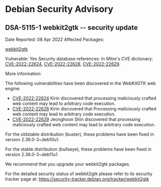 
Debian Security Advisory
========================


DSA-5115-1 webkit2gtk -- security update
----------------------------------------



Date Reported:
08 Apr 2022
Affected Packages:

[webkit2gtk](https://packages.debian.org/src:webkit2gtk)

Vulnerable:
Yes
Security database references:
In Mitre's CVE dictionary: [CVE-2022-22624](https://security-tracker.debian.org/tracker/CVE-2022-22624), [CVE-2022-22628](https://security-tracker.debian.org/tracker/CVE-2022-22628), [CVE-2022-22629](https://security-tracker.debian.org/tracker/CVE-2022-22629).  

More information:

The following vulnerabilities have been discovered in the WebKitGTK
web engine:


* [CVE-2022-22624](https://security-tracker.debian.org/tracker/CVE-2022-22624)
Kirin discovered that processing maliciously crafted web content
 may lead to arbitrary code execution.
* [CVE-2022-22628](https://security-tracker.debian.org/tracker/CVE-2022-22628)
Kirin discovered that Processing maliciously crafted web content
 may lead to arbitrary code execution.
* [CVE-2022-22629](https://security-tracker.debian.org/tracker/CVE-2022-22629)
Jeonghoon Shin discovered that processing maliciously crafted web
 content may lead to arbitrary code execution.


For the oldstable distribution (buster), these problems have been fixed
in version 2.36.0-3~deb10u1.


For the stable distribution (bullseye), these problems have been fixed in
version 2.36.0-3~deb11u1.


We recommend that you upgrade your webkit2gtk packages.


For the detailed security status of webkit2gtk please refer to
its security tracker page at:
<https://security-tracker.debian.org/tracker/webkit2gtk>





